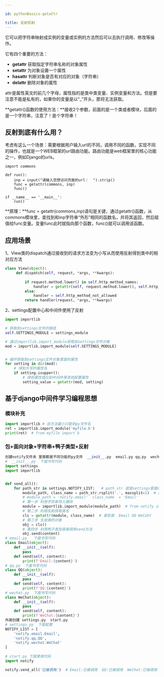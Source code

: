 ```yaml
---

id: pythonBasics-getattr

title: 反射机制
---
```




它可以把字符串映射成实例的变量或实例的方法然后可以去执行调用、修改等操作。

它有四个重要的方法：

- **getattr** 获取指定字符串名称的对象属性
- **setattr** 为对象设置一个属性
- **hasattr** 判断对象是否有对应的对象（字符串）
- **delattr** 删除对象的属性

attr是属性英文的前几个字母，属性指的是类中类变量、实例变量和方法。但是要注意不能是私有的，如果你的变量是以“_”开头，那将无法获取。

**getattr()函数的使用方法：**接收2个参数，前面的是一个类或者模块，后面的是一个字符串，注意了！是个字符串！

## 反射到底有什么用？

考虑有这么一个场景：需要根据用户输入url的不同，调用不同的函数，实现不同的操作，也就是一个WEB框架的url路由功能。路由功能是web框架里的核心功能之一，例如Django的urls。

```
import commons 

def run():
    inp = input("请输入您想访问页面的url：  ").strip()
    func = getattr(commons, inp)
    func() 

if __name__ == '__main__':
    run()
```

**原理：**func = getattr(commons,inp)语句是关键，通过getattr()函数，从commons模块里，查找到和inp字符串“外形”相同的函数名，并将其返回，然后赋值给func变量。变量func此时就指向那个函数，func()就可以调用该函数。



## 应用场景

 1、View类的dispatch通过接收到的请求方法变为小写从而使用反射得到类中的相对应方法

```python
class View(object):
     def dispatch(self, request, *args, **kwargs):
            
         if request.method.lower() in self.http_method_names:
             handler = getattr(self, request.method.lower(), self.http_method_not_allowed)
         else:
             handler = self.http_method_not_allowed
         return handler(request, *args, **kwargs)
```



 2、settings配置中心和中间件使用了反射

```python
import importlib

# 获取到settings文件的路径
self.SETTINGS_MODULE = settings_module

# 通过importlib.import_module获取到settings文件对象
mod = importlib.import_module(self.SETTINGS_MODULE) 


# 循环获取到settings文件对象里面的属性
for setting in dir(mod):
    # 得到大写的属性名
    if setting.isupper():
        # 得到属性值比如中间件等其他配置属性
        setting_value = getattr(mod, setting)
```



## 基于django中间件学习编程思想

### 模块补充

```python
import importlib # 该方法最小只能到py文件名
ret = importlib.import_module('myfile.b')  
print(ret)  # from myfile import b
```

### 包+面向对象+字符串+鸭子类型+反射

```python
创建notify文件夹 里面都是不同功能的py文件  __init__.py  email.py qq.py  wechat.py  里面分别有各个名字的类 
#  __init__.py  下面书写代码
import settings
import importlib


def send_all():
    for path_str in settings.NOTIFY_LIST:   # path_str 就是settings里面的字符串  'notify.email.Email'
        module_path, class_name = path_str.rsplit('.', maxsplit=1)  # rsplit从右往左切 maxsplit只切一次
        # module_path = 'notify.email'  class_name  = 'Email'
        # 第一步 利用字符串导入模块
        module = importlib.import_module(module_path)  # from notify import email
        # 第二步 利用反射获取类名
        cls = getattr(module, class_name)  # 拿到类  Email QQ WeCaht
        # 第三步 生成类的对象
        obj = cls()
        # 第四步 利用鸭子类型直接调用send方法
        obj.send(content)
# email.py   下面书写代码
class Email(object):
    def __init__(self):
        pass
    def send(self, content):
        print(f'Email:{content}')
# qq.py  下面书写代码
class QQ(object):
    def __init__(self):
        pass
    def send(self, content):
        print(f'QQ:{content}')
# wechat.py  下面书写代码
class WeChat(object):
    def __init__(self):
        pass
    def send(self, content):
        print(f'WeChat:{content}')
外面创建 settings.py  start.py 
# settings.py  下面配置
NOTIFY_LIST = [
    'notify.email.Email',
    'notify.qq.QQ',
    'notify.wechat.WeChat'
]
     
# start.py 下面使用代码
import notify

notify.send_all('已被调用')  # Email:已被调用  QQ:已被调用  WeChat:已被调用
```



